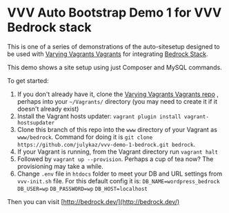 # VVV Auto Bootstrap Demo 1 for VVV Bedrock stack

This is one of a series of demonstrations of the auto-sitesetup designed to be used with [Varying Vagrants Vagrants](https://github.com/Varying-Vagrant-Vagrants/VVV) for integrating [Bedrock Stack](https://github.com/roots/bedrock).

This demo shows a site setup using just Composer and MySQL commands.

To get started:

1. If you don't already have it, clone the [Varying Vagrants Vagrants repo](https://github.com/Varying-Vagrant-Vagrants/VVV) , perhaps into your `~/Vagrants/` directory (you may need to create it if it doesn't already exist)
2. Install the Vagrant hosts updater: `vagrant plugin install vagrant-hostsupdater`
3. Clone this branch of this repo into the `www` directory of your Vagrant as `www/bedrock`. Command for doing it is `git clone https://github.com/julykaz/vvv-demo-1-bedrock.git bedrock`.
4. If your Vagrant is running, from the Vagrant directory run `vagrant halt`
5. Followed by `vagrant up --provision`.  Perhaps a cup of tea now? The provisioning may take a while.
6. Change `.env` file in `htdocs` folder to meet your DB and URL settings from `vvv-init.sh` file. For this default config it is:
`DB_NAME=wordpress_bedrock`
`DB_USER=wp`
`DB_PASSWORD=wp`
`DB_HOST=localhost`

Then you can visit [http://bedrock.dev/](http://bedrock.dev/)

